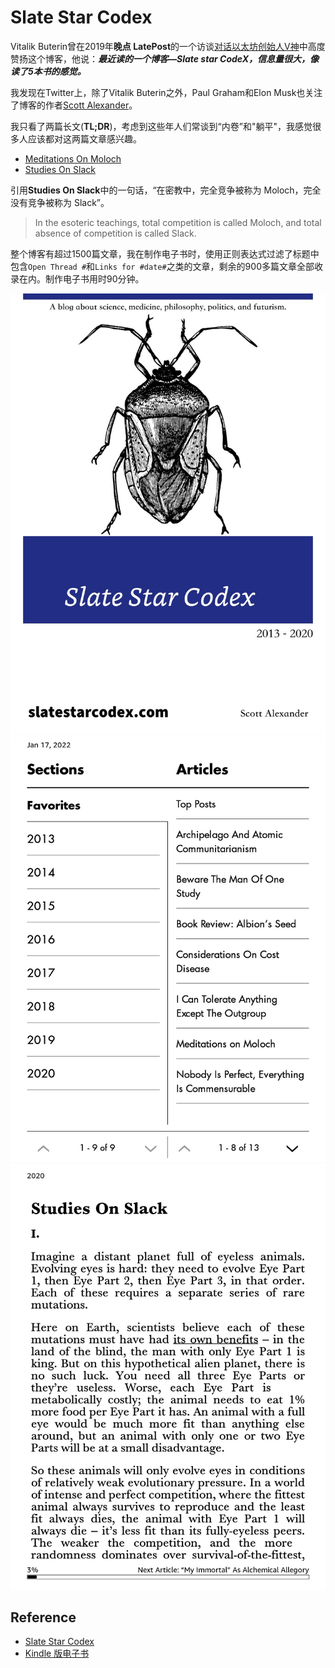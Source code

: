 # Slate Star Codex

Vitalik Buterin曾在2019年**晚点 LatePost**的一个访谈[对话以太坊创始人V神](https://www.latepost.com/news/dj_detail?id=119)中高度赞扬这个博客，他说：***最近读的一个博客—Slate star CodeX，信息量很大，像读了5本书的感觉。***

我发现在Twitter上，除了Vitalik Buterin之外，Paul Graham和Elon Musk也关注了博客的作者[Scott Alexander](https://twitter.com/slatestarcodex)。

我只看了两篇长文(**TL;DR**)，考虑到这些年人们常谈到“内卷”和"躺平"，我感觉很多人应该都对这两篇文章感兴趣。

 - [Meditations On Moloch](https://slatestarcodex.com/2014/07/30/meditations-on-moloch/)
 - [Studies On Slack](https://slatestarcodex.com/2020/05/12/studies-on-slack/)

引用**Studies On Slack**中的一句话，“在密教中，完全竞争被称为 Moloch，完全没有竞争被称为 Slack”。

>In the esoteric teachings, total competition is called Moloch, and total absence of competition is called Slack.

整个博客有超过1500篇文章，我在制作电子书时，使用正则表达式过滤了标题中包含`Open Thread #`和`Links for #date#`之类的文章，剩余的900多篇文章全部收录在内。制作电子书用时90分钟。

![](images/cover.jpg)
![](images/screenshot_1.jpg)
![](images/screenshot_2.jpg)

## Reference

 - [Slate Star Codex](https://slatestarcodex.com)
 - [Kindle 版电子书](https://t.me/master_thyself/330)
